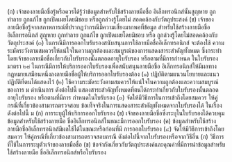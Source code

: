 (ก) เจ้าของลายมือชื่อรู้หรือควรได้รู้ว่าข้อมูลสำหรับใช้สร้างลายมือชื่อ
อิเล็กทรอนิกส์นั้นสูญหาย ถูกทำลาย ถูกแก้ไข ถูกเปิดเผยโดยมิชอบ หรือถูกล่วงรู้โดยไม่
สอดคล้องกับวัตถุประสงค์
(ข) เจ้าของลายมือชื่อรู้จากสภาพการณ์ที่ปรากฏว่ากรณีมีความเสี่ยงมากพอที่ข้อมูล
สำหรับใช้สร้างลายมือชื่ออิเล็กทรอนิกส์ สูญหาย ถูกทําลาย ถูกแก้ไข ถูกเปิดเผยโดยมิชอบ หรือ
ถูกล่วงรู้โดยไม่สอดคล้องกับวัตถุประสงค์
(๓) ในกรณีมีการออกใบรับรองสนับสนุนการใช้ลายมือชื่ออิเล็กทรอนิกส์ จะต้องใช้
ความระมัดระวังตามสมควรให้แน่ใจในความถูกต้องและสมบูรณ์ของการแสดงสาระสำคัญทั้งหมด
ซึ่งกระทำโดยเจ้าของลายมือชื่อเกี่ยวกับใบรับรองนั้นตลอดอายุใบรับรอง หรือตามที่มีการกำหนด
ในใบรับรอง
มาตรา ๒๘ ในกรณีมีการให้บริการออกใบรับรองเพื่อสนับสนุนลายมือชื่อ
อิเล็กทรอนิกส์ให้มีผลทางกฎหมายเสมือนหนึ่งลงลายมือชื่อผู้ให้บริการออกใบรับรองต้อง
(๑) ปฏิบัติตามแนวนโยบายและแนวปฏิบัติที่ตนได้แสดงไว้
(๒) ใช้ความระมัดระวังตามสมควรให้แน่ใจในความถูกต้องและความสมบูรณ์ของการ
ม
ดำเนินการ ดังต่อไปนี้
แสดงสาระสำคัญทั้งหมดที่ตนได้กระทำเกี่ยวกับใบรับรองนั้นตลอดอายุใบรับรอง หรือตามที่มีการ
กำหนดในใบรับรอง
(๓) จัดให้มีวิธีการในการเข้าถึงโดยสมควร ให้คู่กรณีที่เกี่ยวข้องสามารถตรวจสอบ
ข้อเท็จจริงในการแสดงสาระสำคัญทั้งหมดจากใบรับรองได้ ในเรื่องดังต่อไปนี้
ม
(ก) การระบุผู้ให้บริการออกใบรับรอง
(ข) เจ้าของลายมือชื่อซึ่งระบุในใบรับรองได้ควบคุมข้อมูลสำหรับใช้สร้างลายมือ
ชื่ออิเล็กทรอนิกส์ในขณะมีการออกใบรับรอง
(ค) ข้อมูลสําหรับใช้สร้างลายมือชื่ออิเล็กทรอนิกส์มีผลใช้ได้ในขณะหรือก่อนที่มี
การออกใบรับรอง
(๔) จัดให้มีวิธีการเข้าถึงโดยสมควร ให้คู่กรณีที่เกี่ยวข้องสามารถตรวจสอบกรณี
ดังต่อไปนี้จากใบรับรองหรือจากวิธีอื่น
(ก) วิธีการที่ใช้ในการระบุตัวเจ้าของลายมือชื่อ
(ข) ข้อจำกัดเกี่ยวกับวัตถุประสงค์และคุณค่าที่มีการนำข้อมูลสำหรับใช้สร้างลายมือ
ชื่ออิเล็กทรอนิกส์หรือใบรับรอง
